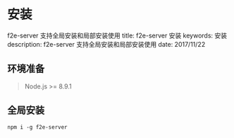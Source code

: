 # 安装

f2e-server 支持全局安装和局部安装使用
title: f2e-server 安装
keywords: 安装
description: f2e-server 支持全局安装和局部安装使用
date: 2017/11/22

## 环境准备

> Node.js >= 8.9.1

## 全局安装

``` shell
npm i -g f2e-server
```
